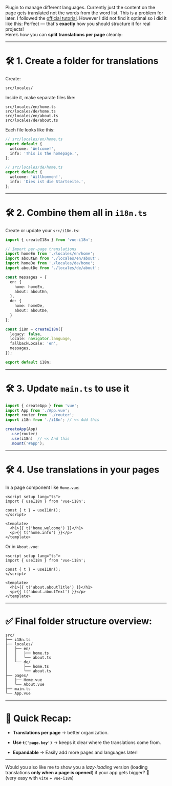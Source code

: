 Plugin to manage different languages. Currently just the content on the page gets translated not the words from the word list. This is a problem for later.
I followed the [official tutorial](https://vue-i18n.intlify.dev/guide/installation.html). However I did not find it optimal so i did it like this:
Perfect — that's **exactly** how you should structure it for real projects!  
Here’s how you can **split translations per page** cleanly:

---

# 🛠 1. Create a folder for translations

Create:

```
src/locales/
```

Inside it, make separate files like:

```
src/locales/en/home.ts
src/locales/de/home.ts
src/locales/en/about.ts
src/locales/de/about.ts
```

Each file looks like this:

```typescript
// src/locales/en/home.ts
export default {
  welcome: 'Welcome!',
  info: 'This is the homepage.',
};
```

```typescript
// src/locales/de/home.ts
export default {
  welcome: 'Willkommen!',
  info: 'Dies ist die Startseite.',
};
```

---

# 🛠 2. Combine them all in `i18n.ts`

Create or update your `src/i18n.ts`:

```typescript
import { createI18n } from 'vue-i18n';

// Import per-page translations
import homeEn from './locales/en/home';
import aboutEn from './locales/en/about';
import homeDe from './locales/de/home';
import aboutDe from './locales/de/about';

const messages = {
  en: {
    home: homeEn,
    about: aboutEn,
  },
  de: {
    home: homeDe,
    about: aboutDe,
  }
};

const i18n = createI18n({
  legacy: false,
  locale: navigator.language,
  fallbackLocale: 'en',
  messages,
});

export default i18n;
```

---

# 🛠 3. Update `main.ts` to use it

```typescript
import { createApp } from 'vue';
import App from './App.vue';
import router from './router';
import i18n from './i18n'; // << Add this

createApp(App)
  .use(router)
  .use(i18n)  // << And this
  .mount('#app');
```

---

# 🛠 4. Use translations in your pages

In a page component like `Home.vue`:

```vue
<script setup lang="ts">
import { useI18n } from 'vue-i18n';

const { t } = useI18n();
</script>

<template>
  <h1>{{ t('home.welcome') }}</h1>
  <p>{{ t('home.info') }}</p>
</template>
```

Or in `About.vue`:

```vue
<script setup lang="ts">
import { useI18n } from 'vue-i18n';

const { t } = useI18n();
</script>

<template>
  <h1>{{ t('about.aboutTitle') }}</h1>
  <p>{{ t('about.aboutText') }}</p>
</template>
```

---

# ✅ Final folder structure overview:

```
src/
├── i18n.ts
├── locales/
│   ├── en/
│   │   ├── home.ts
│   │   └── about.ts
│   └── de/
│       ├── home.ts
│       └── about.ts
├── pages/
│   ├── Home.vue
│   └── About.vue
├── main.ts
└── App.vue
```

---

# 📢 Quick Recap:

- **Translations per page** → better organization.
    
- **Use `t('page.key')`** → keeps it clear where the translations come from.
    
- **Expandable** → Easily add more pages and languages later!
    

---

Would you also like me to show you a _lazy-loading_ version (loading translations **only when a page is opened**) if your app gets bigger? 🚀  
(very easy with `vite` + `vue-i18n`)